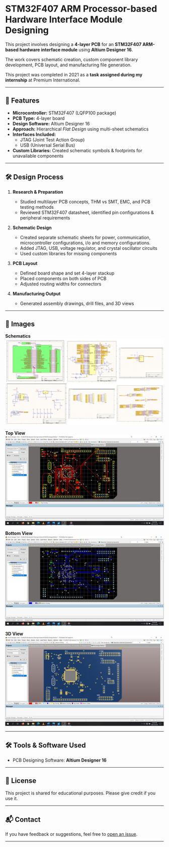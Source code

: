 # STM32F407 ARM Processor-based Hardware Interface Module Designing

This project involves designing a **4-layer PCB** for an **STM32F407 ARM-based hardware interface module** using **Altium Designer 16**. 

The work covers schematic creation, custom component library development, PCB layout, and manufacturing file generation.

This project was completed in 2021 as a **task assigned during my internship** at Premium International.

---

## 📌 Features
- **Microcontroller:** STM32F407 (LQFP100 package)
- **PCB Type:** 4-layer board
- **Design Software:** Altium Designer 16
- **Approach:** Hierarchical *Flat Design* using multi-sheet schematics
- **Interfaces Included:**
  - JTAG (Joint Test Action Group)
  - USB (Universal Serial Bus)
- **Custom Libraries:** Created schematic symbols & footprints for unavailable components

---

## 🛠 Design Process
1. **Research & Preparation**
   - Studied multilayer PCB concepts, THM vs SMT, EMC, and PCB testing methods
   - Reviewed STM32F407 datasheet, identified pin configurations & peripheral requirements

2. **Schematic Design**
   - Created separate schematic sheets for power, communication, microcontroller configurations, i/o and memory configurations.
   - Added JTAG, USB, voltage regulator, and crystal oscillator circuits
   - Used custom libraries for missing components

3. **PCB Layout**
   - Defined board shape and set 4-layer stackup
   - Placed components on both sides of PCB
   - Adjusted routing widths for connectors

4. **Manufacturing Output**
   - Generated assembly drawings, drill files, and 3D views

---

## 📸 Images

**Schematics**  
![Schematics](schematics.png)

**Top View**  
![Top View](top-view.png)

**Bottom View**  
![Bottom View](bottom-view.png)

**3D View**  
![3D View](3d-view.png)

---

## 🛠 Tools & Software Used
- PCB Designing Software: **Altium Designer 16**

---

## 📜 License
This project is shared for educational purposes. Please give credit if you use it.

---

## 📬 Contact
If you have feedback or suggestions, feel free to [open an issue](https://github.com).

---
